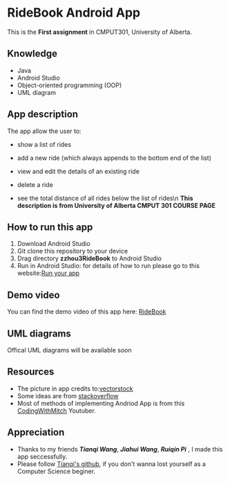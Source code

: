 # RideBook Android App

This is the  **First assignment** in CMPUT301, University of Alberta. 


## Knowledge
 - Java 
 - Android Studio
 - Object-oriented programming (OOP)
 - UML diagram
 
## App description
The app allow the user to:

-   show a list of rides  
    
-   add a new ride (which always appends to the bottom end of the list)  
    
-   view and edit the details of an existing ride  
    
-   delete a ride
-   see the total distance of all rides below the list of rides\n
**This description is from University of Alberta CMPUT 301 COURSE PAGE**

## How to run this app

 1. Download Android Studio
 2. Git clone this repository to your device
 3. Drag directory **zzhou3RideBook** to Android Studio
 4. Run in Android Studio: for details of how to run please go to this website:[Run your app](https://developer.android.com/training/basics/firstapp/running-app)

## Demo video

You can find the demo video of this app here: [RideBook](https://www.youtube.com/watch?v=LUZFdbk2p2E&feature=youtu.be)





## UML diagrams

Offical UML diagrams will be available soon

## Resources

 - The picture in app credits to:[vectorstock](https://www.vectorstock.com/royalty-free-vector/man-riding-bicycle-cartoon-vector-24196431)
 - Some ideas are from [stackoverflow](https://stackoverflow.com/)
 - Most of methods of implementing Andriod App is from this [CodingWithMitch](https://www.youtube.com/watch?v=4NDwINudmDk) Youtuber.


## Appreciation

 - Thanks to my friends ***Tianqi Wang***, ***Jiahui Wang***, ***Ruiqin Pi*** , I made this app seccessfully.
 - Please follow [Tianqi's github](https://github.com/TianqiCS), if you don't wanna lost yourself as a Computer Science beginer.
 



